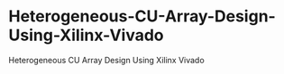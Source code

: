 # Heterogeneous-CU-Array-Design-Using-Xilinx-Vivado
Heterogeneous CU Array Design Using Xilinx Vivado
